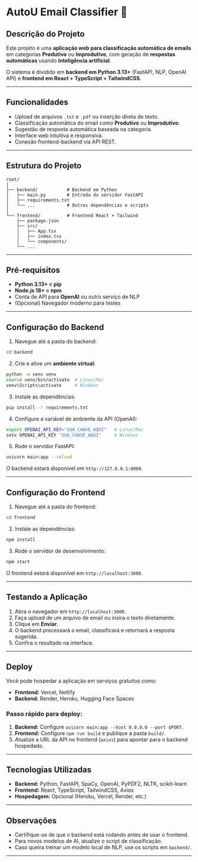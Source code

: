 # AutoU Email Classifier 🚀

## Descrição do Projeto

Este projeto é uma **aplicação web para classificação automática de emails** em categorias **Produtivo** ou **Improdutivo**, com geração de **respostas automáticas** usando **inteligência artificial**.

O sistema é dividido em **backend em Python 3.13+** (FastAPI, NLP, OpenAI API) e **frontend em React + TypeScript + TailwindCSS**.

---

## Funcionalidades

- Upload de arquivos `.txt` e `.pdf` ou inserção direta de texto.
- Classificação automática do email como **Produtivo** ou **Improdutivo**.
- Sugestão de resposta automática baseada na categoria.
- Interface web intuitiva e responsiva.
- Conexão frontend-backend via API REST.

---

## Estrutura do Projeto

```
root/
│
├── backend/           # Backend em Python
│   ├── main.py        # Entrada do servidor FastAPI
│   ├── requirements.txt
│   └── ...            # Outras dependências e scripts
│
└── frontend/          # Frontend React + Tailwind
    ├── package.json
    ├── src/
    │   ├── App.tsx
    │   ├── index.tsx
    │   └── components/
    └── ...
```

---

## Pré-requisitos

- **Python 3.13+** e **pip**
- **Node.js 18+** e **npm**
- Conta de API para **OpenAI** ou outro serviço de NLP
- (Opcional) Navegador moderno para testes

---

## Configuração do Backend

1. Navegue até a pasta do backend:
```bash
cd backend
```

2. Crie e ative um **ambiente virtual**:
```bash
python -m venv venv
source venv/bin/activate  # Linux/Mac
venv\Scripts\activate     # Windows
```

3. Instale as dependências:
```bash
pip install -r requirements.txt
```

4. Configure a variável de ambiente da API (OpenAI):
```bash
export OPENAI_API_KEY="SUA_CHAVE_AQUI"   # Linux/Mac
setx OPENAI_API_KEY "SUA_CHAVE_AQUI"     # Windows
```

5. Rode o servidor FastAPI:
```bash
uvicorn main:app --reload
```

O backend estará disponível em `http://127.0.0.1:8000`.

---

## Configuração do Frontend

1. Navegue até a pasta do frontend:
```bash
cd frontend
```

2. Instale as dependências:
```bash
npm install
```

3. Rode o servidor de desenvolvimento:
```bash
npm start
```

O frontend estará disponível em `http://localhost:3000`.

---

## Testando a Aplicação

1. Abra o navegador em `http://localhost:3000`.
2. Faça upload de um arquivo de email ou insira o texto diretamente.
3. Clique em **Enviar**.
4. O backend processará o email, classificará e retornará a resposta sugerida.
5. Confira o resultado na interface.

---

## Deploy

Você pode hospedar a aplicação em serviços gratuitos como:

- **Frontend:** Vercel, Netlify
- **Backend:** Render, Heroku, Hugging Face Spaces

### Passo rápido para deploy:

1. **Backend:** Configure `uvicorn main:app --host 0.0.0.0 --port $PORT`.
2. **Frontend:** Configure `npm run build` e publique a pasta `build/`.
3. Atualize a URL da API no frontend (`axios`) para apontar para o backend hospedado.

---

## Tecnologias Utilizadas

- **Backend:** Python, FastAPI, SpaCy, OpenAI, PyPDF2, NLTK, scikit-learn
- **Frontend:** React, TypeScript, TailwindCSS, Axios
- **Hospedagem:** Opcional (Heroku, Vercel, Render, etc.)

---

## Observações

- Certifique-se de que o backend está rodando antes de usar o frontend.
- Para novos modelos de AI, atualize o script de classificação.
- Caso queira treinar um modelo local de NLP, use os scripts em `backend/`.

---

